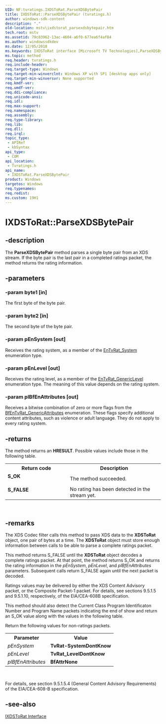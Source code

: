 ```yaml
---
UID: NF:tvratings.IXDSToRat.ParseXDSBytePair
title: IXDSToRat::ParseXDSBytePair (tvratings.h)
author: windows-sdk-content
description: "."
old-location: mstv\ixdstorat_parsexdsbytepair.htm
tech.root: mstv
ms.assetid: 79c83962-13ac-4604-a6f0-677ea6f4af84
ms.author: windowssdkdev
ms.date: 12/05/2018
ms.keywords: IXDSToRat interface [Microsoft TV Technologies],ParseXDSBytePair method, IXDSToRat.ParseXDSBytePair, IXDSToRat::ParseXDSBytePair, IXDSToRatParseXDSBytePair, ParseXDSBytePair, ParseXDSBytePair method [Microsoft TV Technologies], ParseXDSBytePair method [Microsoft TV Technologies],IXDSToRat interface, mstv.ixdstorat_parsexdsbytepair, tvratings/IXDSToRat::ParseXDSBytePair
ms.topic: method
req.header: tvratings.h
req.include-header: 
req.target-type: Windows
req.target-min-winverclnt: Windows XP with SP1 [desktop apps only]
req.target-min-winversvr: None supported
req.kmdf-ver: 
req.umdf-ver: 
req.ddi-compliance: 
req.unicode-ansi: 
req.idl: 
req.max-support: 
req.namespace: 
req.assembly: 
req.type-library: 
req.lib: 
req.dll: 
req.irql: 
topic_type:
 - APIRef
 - kbSyntax
api_type:
 - COM
api_location:
 - Tvratings.h
api_name:
 - IXDSToRat.ParseXDSBytePair
product: Windows
targetos: Windows
req.typenames: 
req.redist: 
ms.custom: 19H1
---
```


# IXDSToRat::ParseXDSBytePair


## -description




The <b>ParseXDSBytePair</b> method parses a single byte pair from an XDS stream. If the byte pair is the last pair in a completed ratings packet, the method returns the rating information.


## -parameters




### -param byte1 [in]

The first byte of the byte pair.


### -param byte2 [in]

The second byte of the byte pair.


### -param pEnSystem [out]

Receives the rating system, as a member of the <a href="https://msdn.microsoft.com/646927ad-569a-4484-a3ce-6d121210b6be">EnTvRat_System</a> enumeration type.


### -param pEnLevel [out]

Receives the rating level, as a member of the <a href="https://msdn.microsoft.com/f96a8f1a-d8e2-4976-92e3-719f0039d2a8">EnTvRat_GenericLevel</a> enumeration type. The meaning of this value depends on the rating system.


### -param plBfEnAttributes [out]

Receives a bitwise combination of zero or more flags from the <a href="https://msdn.microsoft.com/eb7f56c4-1d48-43f9-a691-c08aee3cd537">BfEnTvRat_GenericAttributes</a> enumeration. These flags specify additional content attributes, such as violence or adult language. They do not apply to every rating system.


## -returns



The method returns an <b>HRESULT</b>. Possible values include those in the following table.

<table>
<tr>
<th>Return code</th>
<th>Description</th>
</tr>
<tr>
<td width="40%">
<dl>
<dt><b>S_OK</b></dt>
</dl>
</td>
<td width="60%">
The method succeeded.

</td>
</tr>
<tr>
<td width="40%">
<dl>
<dt><b>S_FALSE</b></dt>
</dl>
</td>
<td width="60%">
No rating has been detected in the stream yet.

</td>
</tr>
</table>
 




## -remarks



The XDS Codec filter calls this method to pass XDS data to the <b>XDSToRat</b> object, one pair of bytes at a time. The <b>XDSToRat</b> object must store enough information between calls to be able to parse a complete ratings packet.

This method returns S_FALSE until the <b>XDSToRat</b> object decodes a complete ratings packet. At that point, the method returns S_OK and returns the rating information in the <i>pEnSystem</i>, <i>pEnLevel</i>, and <i>plBfEnAttributes</i> parameters. Subsequent calls return S_FALSE again until the next packet is decoded.

Ratings values may be delivered by either the XDS Content Advisory packet, or the Composite Packet-1 packet. For details, see sections 9.5.1.5 and 9.5.1.10, respectively, of the EIA/CEA-608B specification.

This method should also detect the Current Class Program Identificaton Number and Program Name packets indicating the end of show and return an S_OK value along with the values in the following table.

Return the following values for non-ratings packets.

<table>
<tr>
<th>Parameter
            </th>
<th>Value
            </th>
</tr>
<tr>
<td><i>pEnSystem</i></td>
<td><b>TvRat-SystemDontKnow</b></td>
</tr>
<tr>
<td><i>pEnLevel</i></td>
<td><b>TvRat_LevelDontKnow</b></td>
</tr>
<tr>
<td><i>plBfEnAttributes</i></td>
<td><b>BfAttrNone</b></td>
</tr>
</table>
 

For details, see section 9.5.1.5.4 (General Content Advisory Requirements) of the EIA/CEA-608-B specification.




## -see-also




<a href="https://msdn.microsoft.com/de65e5cd-3f4b-4925-a6b8-636fc2e332ec">IXDSToRat Interface</a>
 

 

